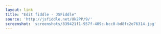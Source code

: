 ```yaml
---
layout: link
title: "Edit fiddle - JSFiddle"
source: 'http://jsfiddle.net/Uk2PP/9/'
screenshot: 'screenshots/839421f1-957f-409c-bcc0-bd8fc2e76314.jpg'
---
```


